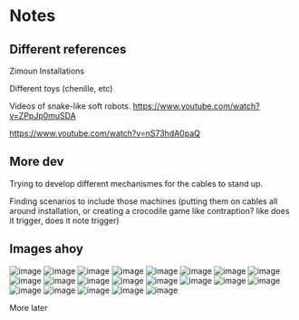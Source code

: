 

# Notes

## Different references

Zimoun Installations

Different toys (chenille, etc)

 Videos of snake-like soft robots.
https://www.youtube.com/watch?v=ZPpJp0muSDA

https://www.youtube.com/watch?v=nS73hdA0paQ
 


## More dev
Trying to develop different mechanismes for the cables to stand up.

Finding scenarios to include those machines (putting them on cables all around installation, or creating a crocodile game like contraption? like does it trigger, does it note trigger)


## Images  ahoy

![image](img/1.jpg)
![image](img/2.jpg)
![image](img/3.jpg)
![image](img/4.jpg)
![image](img/5.jpg)
![image](img/6.jpg)
![image](img/7.jpg)
![image](img/8.jpg)
![image](img/9.jpg)
![image](img/10.jpg)
![image](img/11.jpg)
![image](img/12.jpg)
![image](img/13.jpg)
![image](img/13.jpg)
![image](img/14.jpg)
![image](img/15.jpg)
![image](img/16.jpg)
![image](img/17.jpg)
![image](img/29.jpg)
![image](img/30.jpg)
![image](img/31.jpg)

More later
